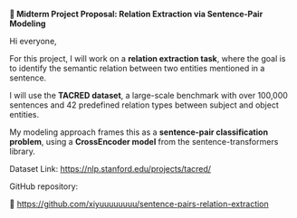 **📌 Midterm Project Proposal: Relation Extraction via Sentence-Pair Modeling**



Hi everyone,



For this project, I will work on a **relation extraction task**, where the goal is to identify the semantic relation between two entities mentioned in a sentence.



I will use the **TACRED dataset**, a large-scale benchmark with over 100,000 sentences and 42 predefined relation types between subject and object entities.



My modeling approach frames this as a **sentence-pair classification problem**, using a **CrossEncoder model** from the sentence-transformers library.



Dataset Link: https://nlp.stanford.edu/projects/tacred/

GitHub repository:

🔗 https://github.com/xiyuuuuuuuu/sentence-pairs-relation-extraction